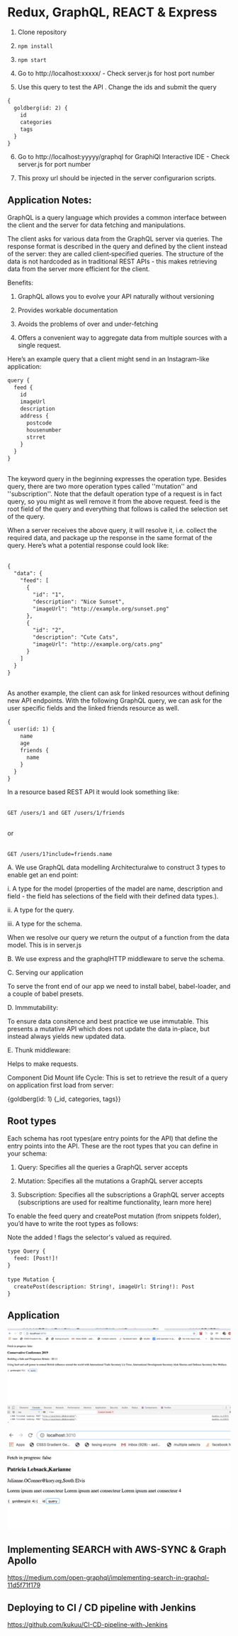 # Redux, GraphQL, REACT & Express

1. Clone repository

2. ```npm install```

3. ```npm start```

4. Go to http://localhost:xxxxx/  - Check server.js for host port number

5. Use this query to test the API . Change the ids and submit the query

```
{
  goldberg(id: 2) {
    id
    categories
    tags
  }
}

```

6. Go to http://localhost:yyyyy/graphql for GraphiQl Interactive IDE - Check server.js for port number

7. This proxy url should be injected in the server configurarion scripts.


## Application Notes:

GraphQL is a query language which provides a common interface between the client and the server for data fetching and manipulations.

The client asks for various data from the GraphQL server via queries. The response format is described in the query and defined by the client instead of the server: they are called client‐specified queries. 
The structure of the data is not hardcoded as in traditional REST APIs - this makes retrieving data from the server more efficient for the client.

Benefits:

1. GraphQL allows you to evolve your API naturally without versioning

2. Provides workable documentation 

3. Avoids the problems of over and under-fetching

4. Offers a convenient way to aggregate data from multiple sources with a single request.

Here’s an example query that a client might send in an Instagram-like application:

```
query {
  feed {
    id
    imageUrl
    description
    address {
      postcode 
      housenumber
      strret
    }
  }
}


```

The keyword query in the beginning expresses the operation type. Besides query, there are two more operation types called ''mutation'' and ''subscription''. Note that the default operation type of a request is in fact query, so you might as well remove it from the above request. feed is the root field of the query and everything that follows is called the selection set of the query.


When a server receives the above query, it will resolve it, i.e. collect the required data, and package up the response in the same format of the query. Here’s what a potential response could look like:

```

{
  "data": {
    "feed": [
      {
        "id": "1",
        "description": "Nice Sunset",
        "imageUrl": "http://example.org/sunset.png"
      },
      {
        "id": "2",
        "description": "Cute Cats",
        "imageUrl": "http://example.org/cats.png"
      }
    ]
  }
}


```


As another  example, the client can ask for linked resources without defining new API endpoints. With the following GraphQL query, we can ask for the user specific fields and the linked friends resource as well.

```
{
  user(id: 1) {
    name
    age
    friends {
      name
    }
  }
}

```


In a resource based REST API it would look something like:

```

GET /users/1 and GET /users/1/friends  


```

or

```

GET /users/1?include=friends.name 

``` 

A. We use GraphQL data modelling Architecturalwe to construct 3 types to enable get an end point:

i. A type for the model (properties of the madel are name, description and field - the field has selections of the field with their defined data types.).

ii. A type for the query.

iii. A type for the schema.

When we resolve our query we return the output of a function from the data model. This is in server.js


B. We use express and the graphqlHTTP middleware to serve the schema.

C. Serving our application

To serve the front end of our app we need to install babel, babel-loader, and a couple of babel presets.

D. Immmutability: 

To ensure data consitence and best practice we use immutable.  This presents a mutative API which does not update the data in-place, but instead always yields new updated data.

E. Thunk middleware:

Helps  to make  requests.

Component Did Mount life Cycle: 
This is set to retrieve the result of a query on application first load from server: 

{goldberg(id: 1) {_id, categories, tags}}



## Root types 

Each schema has root types(are entry points for the API) that define the entry points into the API. These are the root types that you can define in your schema:

1. Query: Specifies all the queries a GraphQL server accepts

2. Mutation: Specifies all the mutations a GraphQL server accepts

3. Subscription: Specifies all the subscriptions a GraphQL server accepts (subscriptions are used for realtime functionality, learn more here)

To enable the feed query and createPost mutation (from snippets folder), you’d have to write the root types as follows:

Note the added ! flags the selector's valued as required.

```
type Query {
  feed: [Post!]!
}

type Mutation {
  createPost(description: String!, imageUrl: String!): Post
}

```
## Application


 ![Happy Coding](https://github.com/kukuu/CI-CD-pipeline-with-Jenkins/blob/master/BDD/tory-conference-2019.png)
  
 ![Happy Coding](https://github.com/kukuu/AGILITY/blob/master/fig-21-hosted-application.png)


## Implementing SEARCH with AWS-SYNC & Graph Apollo

https://medium.com/open-graphql/implementing-search-in-graphql-11d5f71f179

 

## Deploying to CI / CD pipeline with Jenkins

https://github.com/kukuu/CI-CD-pipeline-with-Jenkins
